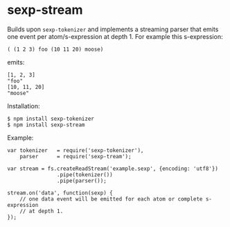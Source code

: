 # sexp-stream

Builds upon `sexp-tokenizer` and implements a streaming parser that emits one event per atom/s-expression at depth 1. For example this s-expression:

	( (1 2 3) foo (10 11 20) moose)

emits:

	[1, 2, 3]
	"foo"
	[10, 11, 20]
	"moose"

Installation:

	$ npm install sexp-tokenizer
	$ npm install sexp-stream

Example:

	var tokenizer 	= require('sexp-tokenizer'),
		parser		= require('sexp-tream');

	var stream = fs.createReadStream('example.sexp', {encoding: 'utf8'})
					.pipe(tokenizer())
					.pipe(parser());

	stream.on('data', function(sexp) {
		// one data event will be emitted for each atom or complete s-expression
		// at depth 1.
	});

